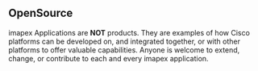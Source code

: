 
## OpenSource

imapex Applications are **NOT** products.  They are examples of how Cisco platforms can be developed on, and integrated together, or with other platforms to offer valuable capabilities.  Anyone is welcome to extend, change, or contribute to each and every imapex application.  

